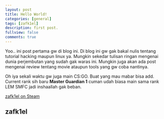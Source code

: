 ```yaml
---
layout: post
title: Hello World!
categories: [general]
tags: [zafk1el]
description: first post.
fullview: false
comments: true
---
```


Yoo.. ini post pertama gw di blog ini. Di blog ini gw gak bakal nulis tentang tutorial hacking maupun linux ya. Mungkin sekedar tulisan ringan mengenai dunia perjembutan yang sudah gak waras ini. Mungkin juga akan ada post mengenai review tentang movie ataupun tools yang gw coba nantinya.

Oh iya sekali waktu gw juga main CS:GO. Buat yang mau mabar bisa add. Current rank sih baru **Master Guardian 1** cuman udah biasa main sama rank LEM SMFC jadi inshaallah gak beban.

<a class="btn btn-default" href="http://steamcommunity.com/profiles/76561198156888416">zafk1el on Steam</a>

## zafk1el


